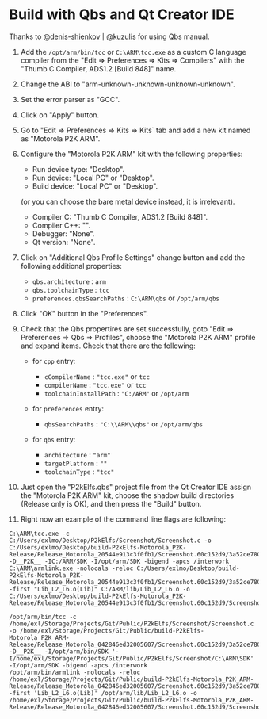 Build with Qbs and Qt Creator IDE
=================================

Thanks to [@denis-shienkov](https://github.com/denis-shienkov) | [@kuzulis](https://www.linux.org.ru/people/kuzulis/profile) for using Qbs manual.

1. Add the `/opt/arm/bin/tcc` or `C:\ARM\tcc.exe` as a custom C language compiler from the "Edit => Preferences => Kits => Compilers" with the "Thumb C Compiler, ADS1.2 [Build 848]" name.
2. Change the ABI to "arm-unknown-unknown-unknown-unknown".
3. Set the error parser as "GCC".
4. Click on "Apply" button.
5. Go to "Edit => Preferences => Kits => Kits` tab and add a new kit named as "Motorola P2K ARM".
6. Configure the "Motorola P2K ARM" kit with the following properties:

   * Run device type: "Desktop".
   * Run device: "Local PC" or "Desktop".
   * Build device: "Local PC" or "Desktop".

   (or you can choose the bare metal device instead, it is irrelevant).

   * Compiler C: "Thumb C Compiler, ADS1.2 [Build 848]".
   * Compiler C++: "<No compiler>".
   * Debugger: "None".
   * Qt version: "None".

7. Click on "Additional Qbs Profile Settings" change button and add the following additional properties:

   * `qbs.architecture` : `arm`
   * `qbs.toolchainType` : `tcc`
   * `preferences.qbsSearchPaths` : `C:\ARM\qbs` or `/opt/arm/qbs`

8. Click "OK" button in the "Preferences".

9. Check that the Qbs propertires are set successfully, goto "Edit => Preferences => Qbs => Profiles", choose the "Motorola P2K ARM" profile and expand items. Check that there are the following:

   * for `cpp` entry:
	   * `cCompilerName` : `"tcc.exe"` or `tcc`
	   * `compilerName` : `"tcc.exe"` or `tcc`
	   * `toolchainInstallPath` : `"C:/ARM"` or `/opt/arm`

   * for `preferences` entry:
	   * `qbsSearchPaths` : `"C:\\ARM\\qbs"` or `/opt/arm/qbs`

   * for `qbs` entry:
	   * `architecture` : `"arm"`
	   * `targetPlatform` : `""`
	   * `toolchainType` : `"tcc"`

10. Just open the "P2kElfs.qbs" project file from the Qt Creator IDE assign the "Motorola P2K ARM" kit, choose the shadow build directories (Release only is OK), and then press the "Build" button.

11. Right now an example of the command line flags are following:

```
C:\ARM\tcc.exe -c C:/Users/exlmo/Desktop/P2kElfs/Screenshot/Screenshot.c -o C:/Users/exlmo/Desktop/build-P2kElfs-Motorola_P2K-Release/Release_Motorola_20544e913c3f0fb1/Screenshot.60c152d9/3a52ce780950d4d9/Screenshot.c.o -D__P2K__ -IC:/ARM/SDK -I/opt/arm/SDK -bigend -apcs /interwork
C:\ARM\armlink.exe -nolocals -reloc C:/Users/exlmo/Desktop/build-P2kElfs-Motorola_P2K-Release/Release_Motorola_20544e913c3f0fb1/Screenshot.60c152d9/3a52ce780950d4d9/Screenshot.c.o -first "Lib_L2_L6.o(Lib)" C:/ARM/lib/Lib_L2_L6.o -o C:/Users/exlmo/Desktop/build-P2kElfs-Motorola_P2K-Release/Release_Motorola_20544e913c3f0fb1/Screenshot.60c152d9/Screenshot.elf

/opt/arm/bin/tcc -c /home/exl/Storage/Projects/Git/Public/P2kElfs/Screenshot/Screenshot.c -o /home/exl/Storage/Projects/Git/Public/build-P2kElfs-Motorola_P2K_ARM-Release/Release_Motorola_042846ed32005607/Screenshot.60c152d9/3a52ce780950d4d9/Screenshot.c.o -D__P2K__ -I/opt/arm/bin/SDK '-I/home/exl/Storage/Projects/Git/Public/P2kElfs/Screenshot/C:\ARM\SDK' -I/opt/arm/SDK -bigend -apcs /interwork
/opt/arm/bin/armlink -nolocals -reloc /home/exl/Storage/Projects/Git/Public/build-P2kElfs-Motorola_P2K_ARM-Release/Release_Motorola_042846ed32005607/Screenshot.60c152d9/3a52ce780950d4d9/Screenshot.c.o -first 'Lib_L2_L6.o(Lib)' /opt/arm/lib/Lib_L2_L6.o -o /home/exl/Storage/Projects/Git/Public/build-P2kElfs-Motorola_P2K_ARM-Release/Release_Motorola_042846ed32005607/Screenshot.60c152d9/Screenshot.elf
```
